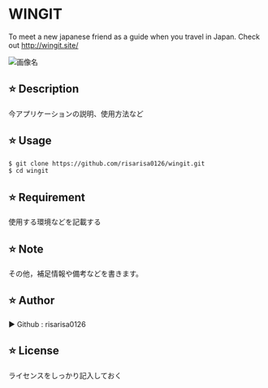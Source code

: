 
# WINGIT
To meet a new japanese friend as a guide when you travel in Japan. Check out http://wingit.site/ 

![画像名](https://github.com/risarisa0126/wingit/blob/master/app/assets/images/brevite-KJWjsztHPPU-unsplash.jpg)

## :star: Description
今アプリケーションの説明、使用方法など

## :star: Usage
```bash
$ git clone https://github.com/risarisa0126/wingit.git
$ cd wingit
```

## :star: Requirement
使用する環境などを記載する

## :star: Note
その他，補足情報や備考などを書きます。


## :star: Author
▶︎ Github : risarisa0126

## :star: License
ライセンスをしっかり記入しておく
